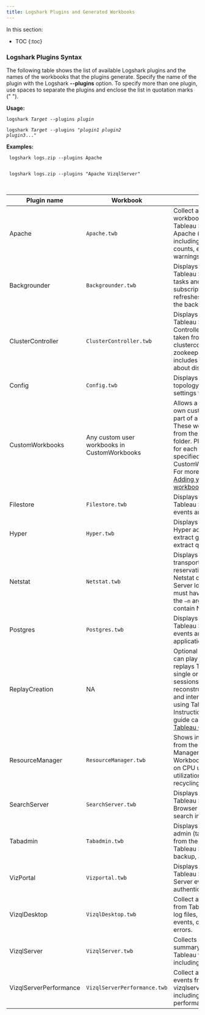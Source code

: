 ```yaml
---
title: Logshark Plugins and Generated Workbooks
---
```


In this section:

* TOC
{:toc}


### Logshark Plugins Syntax 

The following table shows the list of available Logshark plugins and the names of the workbooks that the plugins generate. Specify the name of the plugin with the Logshark **--plugins** option. To specify more than one plugin, use spaces to separate the plugins and enclose the list in quotation marks (" ").

**Usage:**

   <code>logshark <i>Target</i> --plugins <i>plugin</i></code>

   <code>logshark <i>Target</i> --plugins "<i>plugin1</i> <i>plugin2</i> <i>plugin3</i>..."</code>



**Examples:**


     
     logshark logs.zip --plugins Apache
     
     
     logshark logs.zip --plugins "Apache VizqlServer"
            
   
 

| Plugin name            | Workbook                                     | Description  
|------------------------|----------------------------------------------|---------------------------------------------------------------------------------------------------------------------------------------------------------------------------------------------------------------------------------------------------------------------------------------------------------------------------------|
| Apache                 | `Apache.twb`                                   | Collect and analyze workbook statistics on Tableau Server from the Apache (http) log files, including viz load times, view counts, errors, and warnings.                                                                                                                                                                        |
| Backgrounder           | `Backgrounder.twb`                             | Displays information about Tableau Server background tasks and jobs, such as subscriptions and extract refreshes. Data is taken from the backgrounder log files.                                                                                                                                                                |
| ClusterController      | `ClusterController.twb`                        | Displays information about Tableau Server Cluster Controller events and errors, taken from the clustercontroller and zookeeper log files. Also includes some information about disk performance.                                                                                                                                  |
| Config                 | `Config.twb`                                   | Displays the Tableau Server topology and configuration settings from the log files.                                                                                                                                                                                                                                             |
| CustomWorkbooks        | Any custom user workbooks in CustomWorkbooks | Allows a user to output their own custom workbooks as a part of a Logshark run. These workbooks are loaded from the CustomWorkbooks\\ folder. Plugin dependencies for each workbook can specified in CustomWorkbookConfig.xml. For more information, see [Adding your own custom workbooks](logshark_customwbk). |
| Filestore              | `Filestore.twb`                                | Displays information about Tableau Server File Store events and errors.                                                                                                              |
| Hyper                | `Hyper.twb`                                  | Displays information about Hyper activity, including extract generation and extract query details.                                                                                           |
| Netstat                | `Netstat.twb`                                  | Displays information about transport-layer port reservations taken from the Netstat output files in a Server logset. The ziplogs must have been taken with the `–n` argument in order to contain Netstat data.                                                                                                                |
| Postgres               | `Postgres.twb`                                 | Displays information about Tableau Server Repository events and errors, including application query details.                                                                                                             |
| ReplayCreation        | NA                          | Optional silent plugin that can play back real traffic, it replays Tableau Server single or multi-user sessions. Replay reconstructs the URL access and interactions on the viz using Tableau Server logs. Instructions and installation guide can be found on [Tableau Community](https://community.tableau.com/docs/DOC-11048).                                                                                                                                                        |
| ResourceManager        | `ResourceManager.twb`                          | Shows information harvested from the Server Resource Manager log events. Workbook includes metrics on CPU utilization, memory utilization, and process recycling events.                                                                                                                                                        |
| SearchServer           | `SearchServer.twb`                             | Displays information about Tableau Server Search & Browser service, including search indexing events.                                                                                                              |
| Tabadmin               | `Tabadmin.twb`                                 | Displays Tableau Server admin (tabadmin) activities from the log files, including Tableau Server starts, stops, backup, and error history.                                                                                                                                                                                      |
| VizPortal              | `Vizportal.twb`                                | Displays information about Tableau Server Application Server events, such as authentication or API issues.                                                                                                              |
| VizqlDesktop           | `VizqlDesktop.twb`                             | Collect and analyze events from Tableau Desktop vizql log files, including Vizql events, query activity, and errors.                                                                                                                                                                                                            |
| VizqlServer            | `VizqlServer.twb`                              | Collects high-level session summary information from Tableau vizqlserver log files, including error data.                                                                                                                                                                                                                       |
| VizqlServerPerformance | `VizqlServerPerformance.twb`                   | Collect and analyze all events from Tableau Server vizqlserver log files, including detailed performance information.                                                                                                                                                                                                           |

